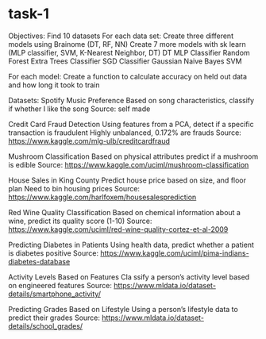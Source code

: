 # task-1

Objectives:
Find 10 datasets
For each data set:
  Create three different models using Brainome (DT, RF, NN)
    Create 7 more models with sk learn (MLP classifier, SVM, K-Nearest Neighbor, DT)
      DT
      MLP Classifier
      Random Forest
      Extra Trees Classifier
      SGD Classifier
      Gaussian Naive Bayes
      SVM  
      
For each model:
Create a function to calculate accuracy on held out data and how long it took to train

Datasets:
Spotify Music Preference
Based on song characteristics, classify if whether I like the song 
Source: self made

Credit Card Fraud Detection
Using features from a PCA, detect if a specific transaction is fraudulent
Highly unbalanced, 0.172% are frauds
Source: https://www.kaggle.com/mlg-ulb/creditcardfraud

Mushroom Classification
Based on physical attributes predict if a mushroom is edible
Source: https://www.kaggle.com/uciml/mushroom-classification

House Sales in King County
Predict house price based on size, and floor plan
Need to bin housing prices
Source: https://www.kaggle.com/harlfoxem/housesalesprediction

Red Wine Quality Classification
Based on chemical information about a wine, predict its quality score (1-10)
Source: https://www.kaggle.com/uciml/red-wine-quality-cortez-et-al-2009

Predicting Diabetes in Patients
Using health data, predict whether a patient is diabetes positive
Source: https://www.kaggle.com/uciml/pima-indians-diabetes-database 

Activity Levels Based on Features
Cla ssify a person’s activity level based on engineered features
Source: https://www.mldata.io/dataset-details/smartphone_activity/

Predicting Grades Based on Lifestyle
Using a person’s lifestyle data to predict their grades
Source: https://www.mldata.io/dataset-details/school_grades/
